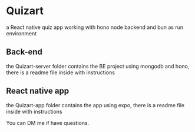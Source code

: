 # Quizart
a React native quiz app working with hono node backend and bun as run environment

## Back-end
the Quizart-server folder contains the BE project using mongodb and hono, there is a readme file inside with instructions 

## React native app 
the Quizart-app folder contains the app using expo, there is a readme file inside with instructions

You can DM me if have questions. 
